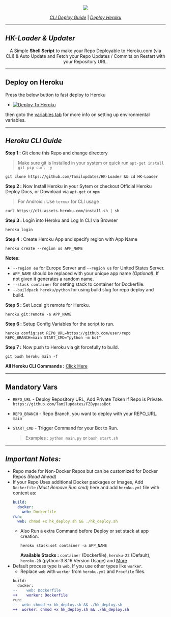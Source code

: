 <div align="center">

[![](https://graph.org/file/97565a913c0133da1db6c.png)](#)

[_CLI Deploy Guide_](#heroku-cli-guide)  |  [_Deploy Heroku_](#deploy-on-heroku)

</div>

---

## ***HK-Loader & Updater***

<div align="center">
  
A Simple **Shell Script** to make your Repo Deployable to Heroku.com (via CLI) & Auto Update and Fetch your Repo Updates / Commits on Restart with your Repository URL.

</div>

---

## Deploy on Heroku

Press the below button to fast deploy to Heroku

- [![Deploy To Heroku](https://www.herokucdn.com/deploy/button.svg)](https://dashboard.heroku.com/new?template=https://github.com/Tamilupdates/HK-Loader)

then goto the <a href="#mandatory-vars">variables tab</a> for more info on setting up environmental variables.

---

## ***Heroku CLI Guide***

**Step 1 :** Git clone this Repo and change directory
> Make sure git is Installed in your system or quick run `apt-get install git pip curl -y`

```shell
git clone https://github.com/Tamilupdates/HK-Loader && cd HK-Loader
```

**Step 2 :** Now Install Heroku in your Sytem or checkout Official Heroku Deploy Docs, or Download via `apt-get` or `npm`
> For Android : Use `termux` for CLI usage

```shell
curl https://cli-assets.heroku.com/install.sh | sh
```

**Step 3 :** Login into Heroku and Log In CLI via Browser 

```shell
heroku login
```

**Step 4 :** Create Heroku App and specify region with App Name

```shell
heroku create --region us APP_NAME
```

**Notes:**
- `--region eu` for Europe Server and `--region us` for United States Server.
- `APP_NAME` should be replaced with your unique app name _(Optional)_. If not given it generates a random name.
- `--stack container` for setting stack to container for Dockerfile.
- `--buildpack heroku/python` for using build slug for repo deploy and build.

**Step 5 :** Set Local git remote for Heroku.

```shell
heroku git:remote -a APP_NAME
```

**Step 6 :** Setup Config Variables for the script to run.

```shell
heroku config:set REPO_URL=https://github.com/user/repo REPO_BRANCH=main START_CMD="python -m bot"
```

**Step 7 :** Now push to Heroku via git forcefully to build.

```shell
git push heroku main -f
```

**All Heroku CLI Commands :** [Click Here](https://devcenter.heroku.com/articles/heroku-cli-commands#heroku-config-set)

---

## Mandatory Vars
- `REPO_URL` - Deploy Repository URL, Add Private Token if Repo is Private. `https://github.com/Tamilupdates/FZBypassBot`

- `REPO_BRANCH` - Repo Branch, you want to deploy with your REPO_URL. `main`

- `START_CMD` - Trigger Command for your Bot to Run.
  > Examples : `python main.py` or `bash start.sh`

---


## ***Important Notes:***
- Repo made for Non-Docker Repos but can be customized for Docker Repos _(Read Ahead)_
- If your Repo Uses additional Docker packages or Images, Add `Dockerfile` _(Must Remove Run cmd)_ here and add `heroku.yml` file with content as:
  ```yml
  build:
    docker:
      web: Dockerfile
  run:
    web: chmod +x hk_deploy.sh && ./hk_deploy.sh
  ```
  - Also Run a extra Command before Deploy or set stack at app creation.
    ```shell
    heroku stack:set container -a APP_NAME
    ```
    **Available Stacks :** `container` (Dockerfile), `heroku-22` (Default), `heroku-20` (python-3.8.16 Version Usage) and [More](https://devcenter.heroku.com/articles/stack#stack-support-details)
- Default process type is `web`, If you use other types like `worker`.
  - Replace `web` with `worker` from `heroku.yml` and `Procfile` files.
  ```diff
  build:
    docker:
  --    web: Dockerfile
  ++    worker: Dockerfile
  run:
  --  web: chmod +x hk_deploy.sh && ./hk_deploy.sh
  ++  worker: chmod +x hk_deploy.sh && ./hk_deploy.sh
  ```